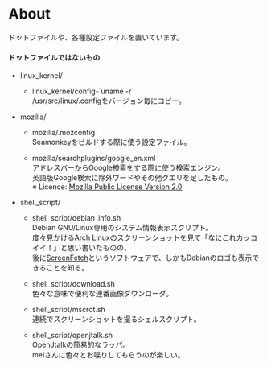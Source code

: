 # About  
  ドットファイルや、各種設定ファイルを置いています。  

#### ドットファイルではないもの  

* linux_kernel/  
  * linux_kernel/config-\`uname -r`  
    /usr/src/linux/.configをバージョン毎にコピー。  

* mozilla/  
  * mozilla/.mozconfig  
    Seamonkeyをビルドする際に使う設定ファイル。  

  * mozilla/searchplugins/google_en.xml  
    アドレスバーからGoogle検索をする際に使う検索エンジン。  
    英語版Google検索に除外ワードやその他クエリを足したもの。  
    ※ Licence: [Mozilla Public License Version 2.0](https://www.mozilla.org/MPL/2.0/) 

* shell_script/  
  * shell\_script/debian_info.sh  
    Debian GNU/Linux専用のシステム情報表示スクリプト。  
    度々見かけるArch Linuxのスクリーンショットを見て「なにこれカッコイイ！」と思い書いたものの、  
    後に[ScreenFetch](https://github.com/KittyKatt/screenFetch)というソフトウェアで、しかもDebianのロゴも表示できることを知る。  

  * shell_script/download.sh  
    色々な意味で便利な連番画像ダウンローダ。  
  * shell_script/mscrot.sh  
    連続でスクリーンショットを撮るシェルスクリプト。  
  * shell_script/openjtalk.sh  
    OpenJtalkの簡易的なラッパ。  
    meiさんに色々とお喋りしてもらうのが楽しい。
